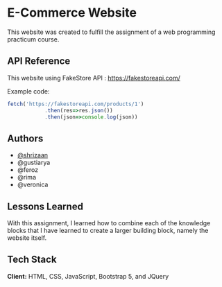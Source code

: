 
# E-Commerce Website

This website was created to fulfill the assignment of a web programming practicum course.

## API Reference

This website using FakeStore API : https://fakestoreapi.com/

Example code: 
```javascript
fetch('https://fakestoreapi.com/products/1')
            .then(res=>res.json())
            .then(json=>console.log(json))
```


## Authors

- [@shrizaan](https://www.github.com/shrizaan)
- @gustiarya
- @feroz
- @rima
- @veronica




## Lessons Learned

With this assignment, I learned how to combine each of the knowledge blocks that I have learned to create a larger building block, namely the website itself.

## Tech Stack

**Client:** HTML, CSS, JavaScript, Bootstrap 5, and JQuery

